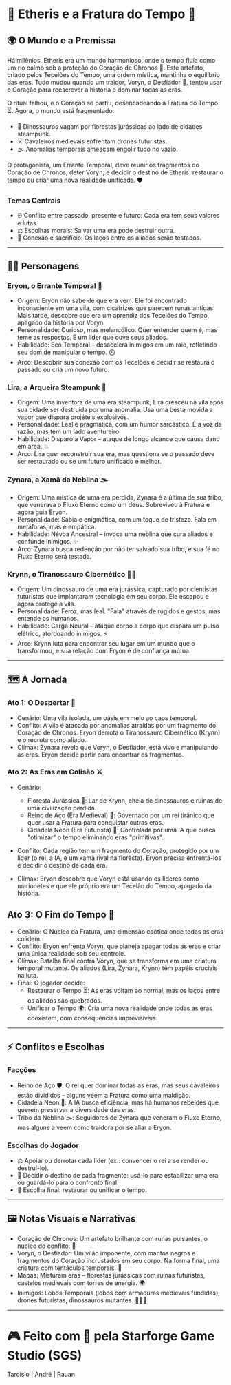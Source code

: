 # 📜 Etheris e a Fratura do Tempo 🌌

## 🌍 O Mundo e a Premissa
Há milênios, Etheris era um mundo harmonioso, onde o tempo fluía como um rio calmo sob a proteção do Coração de Chronos 💎. Este artefato, criado pelos Tecelões do Tempo, uma ordem mística, mantinha o equilíbrio das eras. Tudo mudou quando um traidor, Voryn, o Desfiador 🖤, tentou usar o Coração para reescrever a história e dominar todas as eras.

O ritual falhou, e o Coração se partiu, desencadeando a Fratura do Tempo ⏳. Agora, o mundo está fragmentado:

- 🦖 Dinossauros vagam por florestas jurássicas ao lado de cidades steampunk.
- ⚔️ Cavaleiros medievais enfrentam drones futuristas.
- 🌫️ Anomalias temporais ameaçam engolir tudo no vazio.

O protagonista, um Errante Temporal, deve reunir os fragmentos do Coração de Chronos, deter Voryn, e decidir o destino de Etheris: restaurar o tempo ou criar uma nova realidade unificada. 🛡️

### Temas Centrais
- ⏰ Conflito entre passado, presente e futuro: Cada era tem seus valores e lutas.
- ⚖️ Escolhas morais: Salvar uma era pode destruir outra.
- 🤝 Conexão e sacrifício: Os laços entre os aliados serão testados.

---

## 🧑‍🚀 Personagens
### Eryon, o Errante Temporal 🌟
- Origem: Eryon não sabe de que era vem. Ele foi encontrado inconsciente em uma vila, com cicatrizes que parecem runas antigas. Mais tarde, descobre que era um aprendiz dos Tecelões do Tempo, apagado da história por Voryn.
- Personalidade: Curioso, mas melancólico. Quer entender quem é, mas teme as respostas. É um líder que ouve seus aliados.
- Habilidade: Eco Temporal – desacelera inimigos em um raio, refletindo seu dom de manipular o tempo. ⏲️
- Arco: Descobrir sua conexão com os Tecelões e decidir se restaura o passado ou cria um novo futuro.
  
### Lira, a Arqueira Steampunk 🏹
- Origem: Uma inventora de uma era steampunk, Lira cresceu na vila após sua cidade ser destruída por uma anomalia. Usa uma besta movida a vapor que dispara projéteis explosivos.
- Personalidade: Leal e pragmática, com um humor sarcástico. É a voz da razão, mas tem um lado aventureiro.
- Habilidade: Disparo a Vapor – ataque de longo alcance que causa dano em área. 💥
- Arco: Lira quer reconstruir sua era, mas questiona se o passado deve ser restaurado ou se um futuro unificado é melhor.

### Zynara, a Xamã da Neblina 🌫️
- Origem: Uma mística de uma era perdida, Zynara é a última de sua tribo, que venerava o Fluxo Eterno como um deus. Sobreviveu à Fratura e agora guia Eryon.
- Personalidade: Sábia e enigmática, com um toque de tristeza. Fala em metáforas, mas é empática.
- Habilidade: Névoa Ancestral – invoca uma neblina que cura aliados e confunde inimigos. ✨
- Arco: Zynara busca redenção por não ter salvado sua tribo, e sua fé no Fluxo Eterno será testada.

### Krynn, o Tiranossauro Cibernético 🦖🤖
- Origem: Um dinossauro de uma era jurássica, capturado por cientistas futuristas que implantaram tecnologia em seu corpo. Ele escapou e agora protege a vila.
- Personalidade: Feroz, mas leal. "Fala" através de rugidos e gestos, mas entende os humanos.
- Habilidade: Carga Neural – ataque corpo a corpo que dispara um pulso elétrico, atordoando inimigos. ⚡
- Arco: Krynn luta para encontrar seu lugar em um mundo que o transformou, e sua relação com Eryon é de confiança mútua.

---

## 🗺️ A Jornada
### Ato 1: O Despertar 🌄
- Cenário: Uma vila isolada, um oásis em meio ao caos temporal.
- Conflito: A vila é atacada por anomalias atraídas por um fragmento do Coração de Chronos. Eryon derrota o Tiranossauro Cibernético (Krynn) e o recruta como aliado.
- Clímax: Zynara revela que Voryn, o Desfiador, está vivo e manipulando as eras. Eryon decide partir para encontrar os fragmentos.

### Ato 2: As Eras em Colisão ⚔️
- Cenário:
  - Floresta Jurássica 🌿: Lar de Krynn, cheia de dinossauros e ruínas de uma civilização perdida.
  - Reino de Aço (Era Medieval) 🏰: Governado por um rei tirânico que quer usar a Fratura para conquistar outras eras.
  - Cidadela Neon (Era Futurista) 🌃: Controlada por uma IA que busca "otimizar" o tempo eliminando eras "primitivas".

- Conflito: Cada região tem um fragmento do Coração, protegido por um líder (o rei, a IA, e um xamã rival na floresta). Eryon precisa enfrentá-los e decidir o destino de cada era.
- Clímax: Eryon descobre que Voryn está usando os líderes como marionetes e que ele próprio era um Tecelão do Tempo, apagado da história.

## Ato 3: O Fim do Tempo 🌌
- Cenário: O Núcleo da Fratura, uma dimensão caótica onde todas as eras colidem.
- Conflito: Eryon enfrenta Voryn, que planeja apagar todas as eras e criar uma única realidade sob seu controle.
- Clímax: Batalha final contra Voryn, que se transforma em uma criatura temporal mutante. Os aliados (Lira, Zynara, Krynn) têm papéis cruciais na luta.
- Final: O jogador decide:
  - Restaurar o Tempo ⏳: As eras voltam ao normal, mas os laços entre os aliados são quebrados.
  - Unificar o Tempo 🌍: Cria uma nova realidade onde todas as eras coexistem, com consequências imprevisíveis.

---

## ⚡ Conflitos e Escolhas
### Facções
- Reino de Aço 🛡️: O rei quer dominar todas as eras, mas seus cavaleiros estão divididos – alguns veem a Fratura como uma maldição.
- Cidadela Neon 🤖: A IA busca eficiência, mas há humanos rebeldes que querem preservar a diversidade das eras.
- Tribo da Neblina 🌫️: Seguidores de Zynara que veneram o Fluxo Eterno, mas alguns a veem como traidora por se aliar a Eryon.

### Escolhas do Jogador
- ⚖️ Apoiar ou derrotar cada líder (ex.: convencer o rei a se render ou destruí-lo).
- 💎 Decidir o destino de cada fragmento: usá-lo para estabilizar uma era ou guardá-lo para o confronto final.
- 🌟 Escolha final: restaurar ou unificar o tempo.

---

## 🖼️ Notas Visuais e Narrativas
- Coração de Chronos: Um artefato brilhante com runas pulsantes, o núcleo do conflito. 💎
- Voryn, o Desfiador: Um vilão imponente, com mantos negros e fragmentos do Coração incrustados em seu corpo. Na forma final, uma criatura com tentáculos temporais. 🖤
- Mapas: Misturam eras – florestas jurássicas com ruínas futuristas, castelos medievais com torres de energia. 🌍
- Inimigos: Lobos Temporais (lobos com armaduras medievais fundidas), drones futuristas, dinossauros mutantes. 🐺🤖🦖

---

# 🎮 Feito com 💖 pela Starforge Game Studio (SGS)
Tarcísio | André | Rauan
